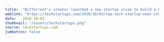 ```yaml
---
title:  "BitTorrent’s creator launched a new startup olive to build a better Bitcoin."
weblink: "https://techstartups.com/2018/10/03/top-tech-startup-news-stories-need-know-wednesday-october-3/"
date:   2018-10-03
thumbnail: "/assets/techstartups.png"
source: techstartups.com
jumbotron: false
---
```

